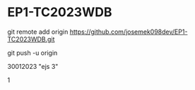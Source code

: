 # EP1-TC2023WDB

git remote add origin https://github.com/josemek098dev/EP1-TC2023WDB.git

git push -u origin

30012023 "ejs 3"

1



